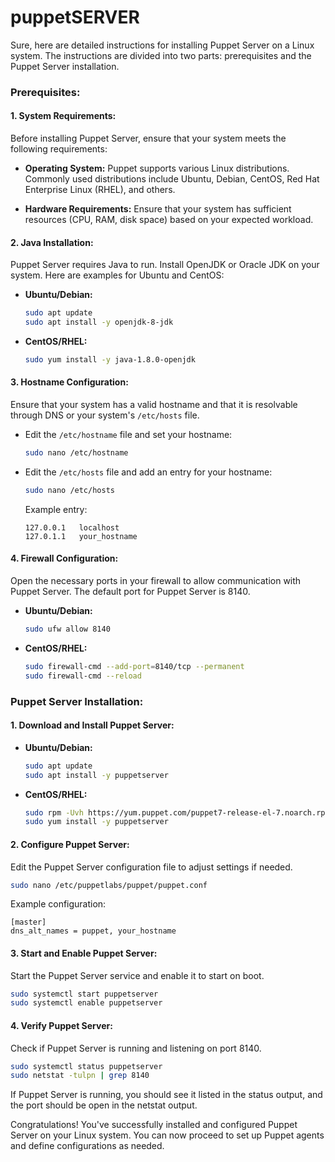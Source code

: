 # puppetSERVER

Sure, here are detailed instructions for installing Puppet Server on a Linux system. The instructions are divided into two parts: prerequisites and the Puppet Server installation.

### Prerequisites:

#### 1. System Requirements:

Before installing Puppet Server, ensure that your system meets the following requirements:

- **Operating System:** Puppet supports various Linux distributions. Commonly used distributions include Ubuntu, Debian, CentOS, Red Hat Enterprise Linux (RHEL), and others.
  
- **Hardware Requirements:** Ensure that your system has sufficient resources (CPU, RAM, disk space) based on your expected workload.

#### 2. Java Installation:

Puppet Server requires Java to run. Install OpenJDK or Oracle JDK on your system. Here are examples for Ubuntu and CentOS:

- **Ubuntu/Debian:**

  ```bash
  sudo apt update
  sudo apt install -y openjdk-8-jdk
  ```

- **CentOS/RHEL:**

  ```bash
  sudo yum install -y java-1.8.0-openjdk
  ```

#### 3. Hostname Configuration:

Ensure that your system has a valid hostname and that it is resolvable through DNS or your system's `/etc/hosts` file.

- Edit the `/etc/hostname` file and set your hostname:

  ```bash
  sudo nano /etc/hostname
  ```

- Edit the `/etc/hosts` file and add an entry for your hostname:

  ```bash
  sudo nano /etc/hosts
  ```

  Example entry:

  ```plaintext
  127.0.0.1   localhost
  127.0.1.1   your_hostname
  ```

#### 4. Firewall Configuration:

Open the necessary ports in your firewall to allow communication with Puppet Server. The default port for Puppet Server is 8140.

- **Ubuntu/Debian:**

  ```bash
  sudo ufw allow 8140
  ```

- **CentOS/RHEL:**

  ```bash
  sudo firewall-cmd --add-port=8140/tcp --permanent
  sudo firewall-cmd --reload
  ```

### Puppet Server Installation:

#### 1. Download and Install Puppet Server:

- **Ubuntu/Debian:**

  ```bash
  sudo apt update
  sudo apt install -y puppetserver
  ```

- **CentOS/RHEL:**

  ```bash
  sudo rpm -Uvh https://yum.puppet.com/puppet7-release-el-7.noarch.rpm
  sudo yum install -y puppetserver
  ```

#### 2. Configure Puppet Server:

Edit the Puppet Server configuration file to adjust settings if needed.

```bash
sudo nano /etc/puppetlabs/puppet/puppet.conf
```

Example configuration:

```plaintext
[master]
dns_alt_names = puppet, your_hostname
```

#### 3. Start and Enable Puppet Server:

Start the Puppet Server service and enable it to start on boot.

```bash
sudo systemctl start puppetserver
sudo systemctl enable puppetserver
```

#### 4. Verify Puppet Server:

Check if Puppet Server is running and listening on port 8140.

```bash
sudo systemctl status puppetserver
sudo netstat -tulpn | grep 8140
```

If Puppet Server is running, you should see it listed in the status output, and the port should be open in the netstat output.

Congratulations! You've successfully installed and configured Puppet Server on your Linux system. You can now proceed to set up Puppet agents and define configurations as needed.
